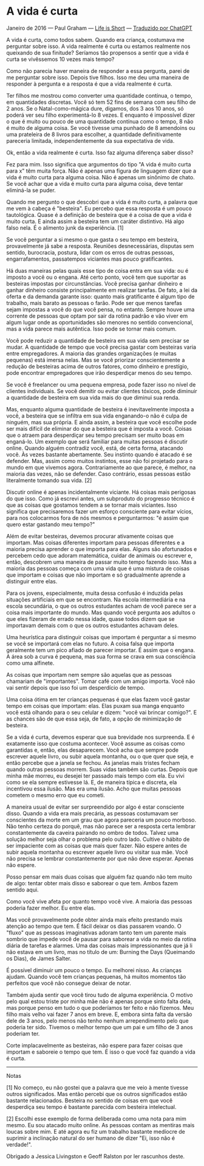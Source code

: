 # A vida é curta

Janeiro de 2016 — Paul Graham — [Life is Short](http://paulgraham.com/vb.html) — [Traduzido por ChatGPT](https://help.openai.com/en/articles/6825453-chatgpt-release-notes)

A vida é curta, como todos sabem. Quando era criança, costumava me perguntar sobre isso. A vida realmente é curta ou estamos realmente nos queixando de sua finitude? Seríamos tão propensos a sentir que a vida é curta se vivêssemos 10 vezes mais tempo?

Como não parecia haver maneira de responder a essa pergunta, parei de me perguntar sobre isso. Depois tive filhos. Isso me deu uma maneira de responder à pergunta e a resposta é que a vida realmente é curta.

Ter filhos me mostrou como converter uma quantidade contínua, o tempo, em quantidades discretas. Você só tem 52 fins de semana com seu filho de 2 anos. Se o Natal-como-mágica dure, digamos, dos 3 aos 10 anos, só poderá ver seu filho experimentá-lo 8 vezes. E enquanto é impossível dizer o que é muito ou pouco de uma quantidade contínua como o tempo, 8 não é muito de alguma coisa. Se você tivesse uma punhado de 8 amendoins ou uma prateleira de 8 livros para escolher, a quantidade definitivamente pareceria limitada, independentemente da sua expectativa de vida.

Ok, então a vida realmente é curta. Isso faz alguma diferença saber disso?

Fez para mim. Isso significa que argumentos do tipo "A vida é muito curta para x" têm muita força. Não é apenas uma figura de linguagem dizer que a vida é muito curta para alguma coisa. Não é apenas um sinônimo de chato. Se você achar que a vida é muito curta para alguma coisa, deve tentar eliminá-la se puder.

Quando me pergunto o que descobri que a vida é muito curta, a palavra que me vem à cabeça é "besteira". Eu percebo que essa resposta é um pouco tautológica. Quase é a definição de besteira que é a coisa de que a vida é muito curta. E ainda assim a besteira tem um caráter distintivo. Há algo falso nela. É o alimento junk da experiência. [1]

Se você perguntar a si mesmo o que gasta o seu tempo em besteira, provavelmente já sabe a resposta. Reuniões desnecessárias, disputas sem sentido, burocracia, postura, lidar com os erros de outras pessoas, engarrafamentos, passatempos viciantes mas pouco gratificantes.

Há duas maneiras pelas quais esse tipo de coisa entra em sua vida: ou é imposto a você ou o engana. Até certo ponto, você tem que suportar as besteiras impostas por circunstâncias. Você precisa ganhar dinheiro e ganhar dinheiro consiste principalmente em realizar tarefas. De fato, a lei da oferta e da demanda garante isso: quanto mais gratificante é algum tipo de trabalho, mais barato as pessoas o farão. Pode ser que menos tarefas sejam impostas a você do que você pensa, no entanto. Sempre houve uma corrente de pessoas que optam por sair da rotina padrão e vão viver em algum lugar onde as oportunidades são menores no sentido convencional, mas a vida parece mais autêntica. Isso pode se tornar mais comum.

Você pode reduzir a quantidade de besteira em sua vida sem precisar se mudar. A quantidade de tempo que você precisa gastar com besteiras varia entre empregadores. A maioria das grandes organizações (e muitas pequenas) está imersa nelas. Mas se você priorizar conscientemente a redução de besteiras acima de outros fatores, como dinheiro e prestígio, pode encontrar empregadores que irão desperdiçar menos do seu tempo.

Se você é freelancer ou uma pequena empresa, pode fazer isso no nível de clientes individuais. Se você demitir ou evitar clientes tóxicos, pode diminuir a quantidade de besteira em sua vida mais do que diminui sua renda.

Mas, enquanto alguma quantidade de besteira é inevitavelmente imposta a você, a besteira que se infiltra em sua vida enganando-o não é culpa de ninguém, mas sua própria. E ainda assim, a besteira que você escolhe pode ser mais difícil de eliminar do que a besteira que é imposta a você. Coisas que o atraem para desperdiçar seu tempo precisam ser muito boas em enganá-lo. Um exemplo que será familiar para muitas pessoas é discutir online. Quando alguém contradiz você, está, de certa forma, atacando você. Às vezes bastante abertamente. Seu instinto quando é atacado é se defender. Mas, assim como muitos instintos, esse não foi projetado para o mundo em que vivemos agora. Contrariamente ao que parece, é melhor, na maioria das vezes, não se defender. Caso contrário, essas pessoas estão literalmente tomando sua vida. [2]

Discutir online é apenas incidentalmente viciante. Há coisas mais perigosas do que isso. Como já escrevi antes, um subproduto do progresso técnico é que as coisas que gostamos tendem a se tornar mais viciantes. Isso significa que precisaremos fazer um esforço consciente para evitar vícios, para nos colocarmos fora de nós mesmos e perguntarmos: "é assim que quero estar gastando meu tempo?"

Além de evitar besteiras, devemos procurar ativamente coisas que importam. Mas coisas diferentes importam para pessoas diferentes e a maioria precisa aprender o que importa para elas. Alguns são afortunados e percebem cedo que adoram matemática, cuidar de animais ou escrever e, então, descobrem uma maneira de passar muito tempo fazendo isso. Mas a maioria das pessoas começa com uma vida que é uma mistura de coisas que importam e coisas que não importam e só gradualmente aprende a distinguir entre elas.

Para os jovens, especialmente, muita dessa confusão é induzida pelas situações artificiais em que se encontram. Na escola intermediária e na escola secundária, o que os outros estudantes acham de você parece ser a coisa mais importante do mundo. Mas quando você pergunta aos adultos o que eles fizeram de errado nessa idade, quase todos dizem que se importavam demais com o que os outros estudantes achavam deles.

Uma heurística para distinguir coisas que importam é perguntar a si mesmo se você se importará com elas no futuro. A coisa falsa que importa geralmente tem um pico afiado de parecer importar. É assim que o engana. A área sob a curva é pequena, mas sua forma se crava em sua consciência como uma alfinete.

As coisas que importam nem sempre são aquelas que as pessoas chamariam de "importantes". Tomar café com um amigo importa. Você não vai sentir depois que isso foi um desperdício de tempo.

Uma coisa ótima em ter crianças pequenas é que elas fazem você gastar tempo em coisas que importam: elas. Elas puxam sua manga enquanto você está olhando para o seu celular e dizem: "você vai brincar comigo?". E as chances são de que essa seja, de fato, a opção de minimização de besteira.

Se a vida é curta, devemos esperar que sua brevidade nos surpreenda. E é exatamente isso que costuma acontecer. Você assume as coisas como garantidas e, então, elas desaparecem. Você acha que sempre pode escrever aquele livro, ou subir aquela montanha, ou o que quer que seja, e então percebe que a janela se fechou. As janelas mais tristes fecham quando outras pessoas morrem. Suas vidas também são curtas. Depois que minha mãe morreu, eu desejei ter passado mais tempo com ela. Eu vivi como se ela sempre estivesse lá. E, de maneira típica e discreta, ela incentivou essa ilusão. Mas era uma ilusão. Acho que muitas pessoas cometem o mesmo erro que eu cometi.

A maneira usual de evitar ser surpreendido por algo é estar consciente disso. Quando a vida era mais precária, as pessoas costumavam ser conscientes da morte em um grau que agora pareceria um pouco morboso. Não tenho certeza do porquê, mas não parece ser a resposta certa lembrar constantemente da caveira pairando no ombro de todos. Talvez uma solução melhor seja olhar o problema pelo outro lado. Cultive o hábito de ser impaciente com as coisas que mais quer fazer. Não espere antes de subir aquela montanha ou escrever aquele livro ou visitar sua mãe. Você não precisa se lembrar constantemente por que não deve esperar. Apenas não espere.

Posso pensar em mais duas coisas que alguém faz quando não tem muito de algo: tentar obter mais disso e saborear o que tem. Ambos fazem sentido aqui.

Como você vive afeta por quanto tempo você vive. A maioria das pessoas poderia fazer melhor. Eu entre elas.

Mas você provavelmente pode obter ainda mais efeito prestando mais atenção ao tempo que tem. É fácil deixar os dias passarem voando. O "fluxo" que as pessoas imaginativas adoram tanto tem um parente mais sombrio que impede você de pausar para saborear a vida no meio da rotina diária de tarefas e alarmes. Uma das coisas mais impressionantes que já li não estava em um livro, mas no título de um: Burning the Days (Queimando os Dias), de James Salter.

É possível diminuir um pouco o tempo. Eu melhorei nisso. As crianças ajudam. Quando você tem crianças pequenas, há muitos momentos tão perfeitos que você não consegue deixar de notar.

Também ajuda sentir que você tirou tudo de alguma experiência. O motivo pelo qual estou triste por minha mãe não é apenas porque sinto falta dela, mas porque penso em tudo o que poderíamos ter feito e não fizemos. Meu filho mais velho vai fazer 7 anos em breve. E, embora sinta falta da versão dele de 3 anos, pelo menos não tenho nenhum arrependimento pelo que poderia ter sido. Tivemos o melhor tempo que um pai e um filho de 3 anos poderiam ter.

Corte implacavelmente as besteiras, não espere para fazer coisas que importam e saboreie o tempo que tem. É isso o que você faz quando a vida é curta.  

---

Notas

[1] No começo, eu não gostei que a palavra que me veio à mente tivesse outros significados. Mas então percebi que os outros significados estão bastante relacionados. Besteira no sentido de coisas em que você desperdiça seu tempo é bastante parecida com besteira intelectual.

[2] Escolhi esse exemplo de forma deliberada como uma nota para mim mesmo. Eu sou atacado muito online. As pessoas contam as mentiras mais loucas sobre mim. E até agora eu fiz um trabalho bastante medíocre de suprimir a inclinação natural do ser humano de dizer "Ei, isso não é verdade!".

Obrigado a Jessica Livingston e Geoff Ralston por ler rascunhos deste.

